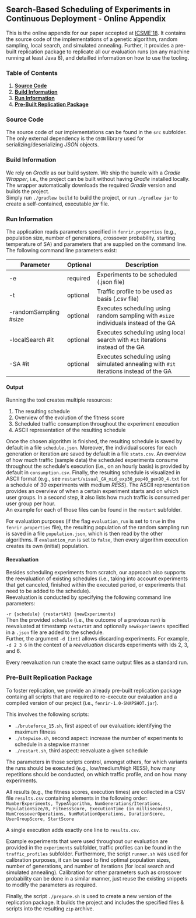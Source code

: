 ## Search-Based Scheduling of Experiments in Continuous Deployment - Online Appendix

This is the online appendix for our paper accepted at [ICSME'18](https://icsme2018.github.io/). It contains the source code of the implementations of a genetic algorithm, random sampling, local search, and simulated annealing. Further, it provides a pre-built replication package to replicate all our evaluation runs (on any machine running at least Java 8), and detailled information on how to use the tooling.

### Table of Contents
1. **[Source Code](#source-code)**<br>
2. **[Build Information](#build-information)**<br>
3. **[Run Information](#run-information)**<br>
4. **[Pre-Built Replication Package](#pre-built-replication-package)**<br>

### Source Code
The source code of our implementations can be found in the `src` subfolder. The only external dependency is the `GSON` library used for serializing/deserializing _JSON_ objects.

### Build Information
We rely on _Gradle_ as our build system. We ship the bundle with a _Gradle Wrapper_, i.e., the project can be built without having _Gradle_ installed locally. The wrapper automatically downloads the required _Gradle_ version and builds the project. <br>
Simply run `./gradlew build` to build the project, or run `./gradlew jar` to create a self-contained, executable _jar_ file.

### Run Information
The application reads parameters specified in `fenrir.properties` (e.g., population size, number of generations, crossover probability, starting temperature of SA) and parameters that are supplied on the command line. The following command line parameters exist:

Parameter | Optional | Description
------------ | -------------|---------------
-e | required | Experiments to be scheduled (.json file)
-t | optional | Traffic profile to be used as basis (.csv file)
-randomSampling #size | optional | Executes scheduling using random sampling with `#size` individuals instead of the GA
-localSearch #it | optional | Executes scheduling using local search with `#it` iterations instead of the GA
-SA #it | optional | Executes scheduling using simulated annealing with `#it` iterations instead of the GA

#### Output
Running the tool creates multiple resources:
1. The resulting schedule
1. Overview of the evolution of the fitness score
1. Scheduled traffic consumption throughout the experiment execution
1. ASCII representation of the resulting schedule

Once the chosen algorithm is finished, the resulting schedule is saved by default in a file `schedule.json`. Moreover, the individual scores for each generation or iteration are saved by default in a file `stats.csv`. An overview of how much traffic (sample data) the scheduled experiments consume throughout the schedule's execution (i.e., on an hourly basis) is provided by default in `consumption.csv`. Finally, the resulting schedule is visualized in ASCII format (e.g., see `restart/visual_GA_mid_exp30_pop40_gen90_4.txt` for a schedule of 30 experiments with medium _RESS_). The ASCII representation provides an overview of when a certain experiment starts and on which user groups. In a second step, it also lists how much traffic is consumed per user group per hour. <br>
An example for each of those files can be found in the `restart` subfolder.

For evaluation purposes (if the flag `evaluation_run` is set to `true` in the `fenrir.properties` file), the resulting population of the random sampling run is saved in a file `population.json`, which is then read by the other algorithms. If `evaluation_run` is set to `false`, then every algorithm execution creates its own (initial) population.

#### Reevaluation
Besides scheduling experiments from scratch, our approach also supports the reevaluation of existing schedules (i.e., taking into account experiments that get canceled, finished within the executed period, or experiments that need to be added to the schedule). <br>
Reevaluation is conducted by specifying the following command line parameters:

`-r {schedule} {restartAt} {newExperiments}` <br>
Then the provided `schedule` (i.e., the outcome of a previous run) is reevaluated at timestamp `restartAt` and optionally `newExperiments` specified in a `.json` file are added to the schedule. <br>
Further, the argument `-d [int]` allows discarding experiments. For example, `-d 2 3 6` in the context of a _reevaluation_ discards experiments with Ids 2, 3, and 6.

Every reevaluation run create the exact same output files as a standard run.

### Pre-Built Replication Package
To foster replication, we provide an already pre-built replication package containg all scripts that are required to re-execute our evaluation and a compiled version of our project (i.e., `fenrir-1.0-SNAPSHOT.jar`).

This involves the following scripts:
* `./bruteforce_15.sh`, first aspect of our evaluation: identifying the maximum fitness
* `./stepwise.sh`, second aspect: increase the number of experiments to schedule in a stepwise manner
* `./restart.sh`, third aspect: reevaluate a given schedule

The parameters in those scripts control, amongst others, for which variants the runs should be executed (e.g., low/medium/high RESS), how many repetitions should be conducted, on which traffic profile, and on how many experiments.

All results (e.g., the fitness scores, execution times) are collected in a CSV file `results.csv` containing elements in the following order: <br>
`NumberExperiments, TypeAlgorithm, NumGenerations/Iterations, PopulationSize/0, FitnessScore, ExecutionTime (in milliseconds), NumCrossoverOperations, NumMutationOperations, DurationScore, UserGroupScore, StartScore`

A single execution adds exactly one line to `results.csv`.

Example experiments that were used throughout our evaluation are provided in the `experiments` subfolder, traffic profiles can be found in the `traffic_profiles` subfolder. Furthermore, the script `runner.sh` was used for calibration purposes, it can be used to find optimal population sizes, number of generations, and number of iterations (for local search and simulated annealing). Calibration for other parameters such as crossover probability can be done in a similar manner, just reuse the existing snippets to modify the parameters as required.

Finally, the script `./prepare.sh` is used to create a new version of the replication package. It builds the project and includes the specified files & scripts into the resulting `zip` archive.

